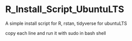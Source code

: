 # R_Install_Script_UbuntuLTS
A simple install script for R, rstan, tidyverse for ubuntuLTS

copy each line and run it with sudo in bash shell
